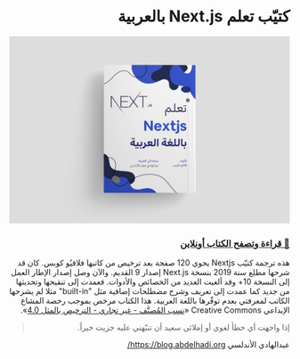 <div dir="rtl">

# كتيّب تعلم Next.js بالعربية

![كتيّب تعلم Next.js بالعربية](/images/book-cover.png)

### [📖 قراءة وتصفح الكتاب أونلاين](https://blog.abdelhadi.org/learn-nextjs-in-arabic)

هذه ترجمة كتيّب Nextjs يحوي 120 صفحة بعد ترخيص من كاتبها فلافيُو كوبس.
كان قد شرحها مطلع سنة 2019 بنسخة Next.js إصدار 9 القديم. والآن وصل إصدار الإطار العمل إلى النسخة 10+ وقد ألغيت العديد من الخصائص والأدوات. فعمدت إلى تنقيحها وتحديثها من جديد كما عمدت إلى تعريف وشرح مصطلحات إضافية مثل "built-in" مثلا لم يشرحها الكاتب لمعرفتي بعدم توفّرها باللغة العربية.
هذا الكتاب مرخص بموجب رخصة المشاع الإبداعي Creative Commons «[نسب المُصنَّف - غير تجاري - الترخيص بالمثل 4.0](https://creativecommons.org/licenses/by-nc-sa/4.0)».

> إذا واجهت أي خطأ لغوي أو إملائي سعيد أن تنبّهني عليه جزيت خيراً.

عبدالهادي الأندلسي
https://blog.abdelhadi.org/

